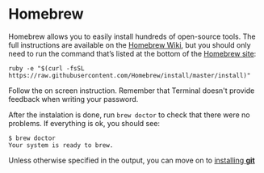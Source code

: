 # Homebrew

Homebrew allows you to easily install hundreds of open-source tools. The full instructions are available on the [Homebrew Wiki](https://github.com/Homebrew/homebrew/wiki/Installation), but you should only need to run the command that’s listed at the bottom of the [Homebrew site](http://brew.sh):

`ruby -e "$(curl -fsSL https://raw.githubusercontent.com/Homebrew/install/master/install)"`

Follow the on screen instruction. Remember that Terminal doesn't provide feedback when writing your password.

After the instalation is done, run `brew doctor` to check that there were no problems. If everything is ok, you should see:

```
$ brew doctor
Your system is ready to brew.
```

Unless otherwise specified in the output, you can move on to [installing **git**](git/README.md)